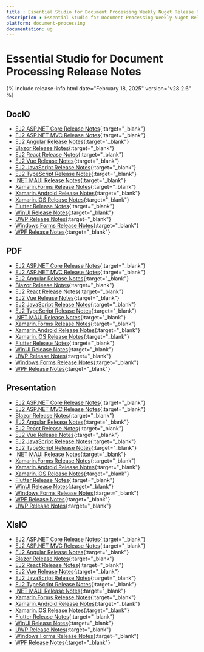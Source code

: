 ```yaml
---
title : Essential Studio for Document Processing Weekly Nuget Release Release Notes  
description : Essential Studio for Document Processing Weekly Nuget Release Release Notes  
platform: document-processing
documentation: ug
---
```


# Essential Studio for Document Processing  Release Notes  

{% include release-info.html date="February 18, 2025"  version="v28.2.6" %} 

## DocIO

* [EJ2 ASP.NET Core Release Notes](https://ej2.syncfusion.com/aspnetcore/documentation/release-notes/28.2.6#docio){:target="_blank"}
* [EJ2 ASP.NET MVC Release Notes](https://ej2.syncfusion.com/aspnetmvc/documentation/release-notes/28.2.6#docio){:target="_blank"}
* [EJ2 Angular Release Notes](https://ej2.syncfusion.com/angular/documentation/release-notes/28.2.6#docio){:target="_blank"}
* [Blazor Release Notes](https://blazor.syncfusion.com/documentation/release-notes/28.2.6#docio){:target="_blank"}
* [EJ2 React Release Notes](https://ej2.syncfusion.com/react/documentation/release-notes/28.2.6#docio){:target="_blank"}
* [EJ2 Vue  Release Notes](https://ej2.syncfusion.com/vue/documentation/release-notes/28.2.6#docio){:target="_blank"}
* [EJ2 JavaScript Release Notes](https://ej2.syncfusion.com/javascript/documentation/release-notes/28.2.6#docio){:target="_blank"}
* [EJ2 TypeScript Release Notes](https://ej2.syncfusion.com/documentation/release-notes/28.2.6#docio){:target="_blank"}
* [.NET MAUI Release Notes](/maui/release-notes/v28.2.6#docio){:target="_blank"}
* [Xamarin.Forms Release Notes](/xamarin/release-notes/v28.2.6#docio){:target="_blank"}
* [Xamarin.Android Release Notes](/xamarin-android/release-notes/v28.2.6#docio){:target="_blank"}
* [Xamarin.iOS Release Notes](/xamarin-ios/release-notes/v28.2.6#docio){:target="_blank"}
* [Flutter Release Notes](/flutter/release-notes/v28.2.6#docio){:target="_blank"}
* [WinUI Release Notes](/winui/release-notes/v28.2.6#docio){:target="_blank"}
* [UWP Release Notes](/uwp/release-notes/v28.2.6#docio){:target="_blank"}
* [Windows Forms Release Notes](/windowsforms/release-notes/v28.2.6#docio){:target="_blank"}
* [WPF Release Notes](/wpf/release-notes/v28.2.6#docio){:target="_blank"}



## PDF

* [EJ2 ASP.NET Core Release Notes](https://ej2.syncfusion.com/aspnetcore/documentation/release-notes/28.2.6#pdf){:target="_blank"}
* [EJ2 ASP.NET MVC Release Notes](https://ej2.syncfusion.com/aspnetmvc/documentation/release-notes/28.2.6#pdf){:target="_blank"}
* [EJ2 Angular Release Notes](https://ej2.syncfusion.com/angular/documentation/release-notes/28.2.6#pdf){:target="_blank"}
* [Blazor Release Notes](https://blazor.syncfusion.com/documentation/release-notes/28.2.6#pdf){:target="_blank"}
* [EJ2 React Release Notes](https://ej2.syncfusion.com/react/documentation/release-notes/28.2.6#pdf){:target="_blank"}
* [EJ2 Vue  Release Notes](https://ej2.syncfusion.com/vue/documentation/release-notes/28.2.6#pdf){:target="_blank"}
* [EJ2 JavaScript Release Notes](https://ej2.syncfusion.com/javascript/documentation/release-notes/28.2.6#pdf){:target="_blank"}
* [EJ2 TypeScript Release Notes](https://ej2.syncfusion.com/documentation/release-notes/28.2.6#pdf){:target="_blank"}
* [.NET MAUI Release Notes](/maui/release-notes/v28.2.6#pdf){:target="_blank"}
* [Xamarin.Forms Release Notes](/xamarin/release-notes/v28.2.6#pdf){:target="_blank"}
* [Xamarin.Android Release Notes](/xamarin-android/release-notes/v28.2.6#pdf){:target="_blank"}
* [Xamarin.iOS Release Notes](/xamarin-ios/release-notes/v28.2.6#pdf){:target="_blank"}
* [Flutter Release Notes](/flutter/release-notes/v28.2.6#pdf){:target="_blank"}
* [WinUI Release Notes](/winui/release-notes/v28.2.6#pdf){:target="_blank"}
* [UWP Release Notes](/uwp/release-notes/v28.2.6#pdf){:target="_blank"}
* [Windows Forms Release Notes](/windowsforms/release-notes/v28.2.6#pdf){:target="_blank"}
* [WPF Release Notes](/wpf/release-notes/v28.2.6#pdf){:target="_blank"}


## Presentation

* [EJ2 ASP.NET Core Release Notes](https://ej2.syncfusion.com/aspnetcore/documentation/release-notes/28.2.6#presentation){:target="_blank"}
* [EJ2 ASP.NET MVC Release Notes](https://ej2.syncfusion.com/aspnetmvc/documentation/release-notes/28.2.6#presentation){:target="_blank"}
* [Blazor Release Notes](https://blazor.syncfusion.com/documentation/release-notes/28.2.6#presentation){:target="_blank"}
* [EJ2 Angular Release Notes](https://ej2.syncfusion.com/angular/documentation/release-notes/28.2.6#presentation){:target="_blank"}
* [EJ2 React Release Notes](https://ej2.syncfusion.com/react/documentation/release-notes/28.2.6#presentation){:target="_blank"}
* [EJ2 Vue  Release Notes](https://ej2.syncfusion.com/vue/documentation/release-notes/28.2.6#presentation){:target="_blank"}
* [EJ2 JavaScript Release Notes](https://ej2.syncfusion.com/javascript/documentation/release-notes/28.2.6#presentation){:target="_blank"}
* [EJ2 TypeScript Release Notes](https://ej2.syncfusion.com/documentation/release-notes/28.2.6#presentation){:target="_blank"}
* [.NET MAUI Release Notes](/maui/release-notes/v28.2.6#presentation){:target="_blank"}
* [Xamarin.Forms Release Notes](/xamarin/release-notes/v28.2.6#presentation){:target="_blank"}
* [Xamarin.Android Release Notes](/xamarin-android/release-notes/v28.2.6#presentation){:target="_blank"}
* [Xamarin.iOS Release Notes](/xamarin-ios/release-notes/v28.2.6#presentation){:target="_blank"}
* [Flutter Release Notes](/flutter/release-notes/v28.2.6#presentation){:target="_blank"}
* [WinUI Release Notes](/winui/release-notes/v28.2.6#presentation){:target="_blank"}
* [Windows Forms Release Notes](/windowsforms/release-notes/v28.2.6#presentation){:target="_blank"}
* [WPF Release Notes](/wpf/release-notes/v28.2.6#presentation){:target="_blank"}
* [UWP Release Notes](/uwp/release-notes/v28.2.6#presentation){:target="_blank"}



## XlsIO

* [EJ2 ASP.NET Core Release Notes](https://ej2.syncfusion.com/aspnetcore/documentation/release-notes/28.2.6#xlsio){:target="_blank"}
* [EJ2 ASP.NET MVC Release Notes](https://ej2.syncfusion.com/aspnetmvc/documentation/release-notes/28.2.6#xlsio){:target="_blank"}
* [EJ2 Angular Release Notes](https://ej2.syncfusion.com/angular/documentation/release-notes/28.2.6#xlsio){:target="_blank"}
* [Blazor Release Notes](https://blazor.syncfusion.com/documentation/release-notes/28.2.6#xlsio){:target="_blank"}
* [EJ2 React Release Notes](https://ej2.syncfusion.com/react/documentation/release-notes/28.2.6#xlsio){:target="_blank"}
* [EJ2 Vue  Release Notes](https://ej2.syncfusion.com/vue/documentation/release-notes/28.2.6#xlsio){:target="_blank"}
* [EJ2 JavaScript Release Notes](https://ej2.syncfusion.com/javascript/documentation/release-notes/28.2.6#xlsio){:target="_blank"}
* [EJ2 TypeScript Release Notes](https://ej2.syncfusion.com/documentation/release-notes/28.2.6#xlsio){:target="_blank"}
* [.NET MAUI Release Notes](/maui/release-notes/v28.2.6#xlsio){:target="_blank"}
* [Xamarin.Forms Release Notes](/xamarin/release-notes/v28.2.6#xlsio){:target="_blank"}
* [Xamarin.Android Release Notes](/xamarin-android/release-notes/v28.2.6#xlsio){:target="_blank"}
* [Xamarin.iOS Release Notes](/xamarin-ios/release-notes/v28.2.6#xlsio){:target="_blank"}
* [Flutter Release Notes](/flutter/release-notes/v28.2.6#xlsio){:target="_blank"}
* [WinUI Release Notes](/winui/release-notes/v28.2.6#xlsio){:target="_blank"}
* [UWP Release Notes](/uwp/release-notes/v28.2.6#xlsio){:target="_blank"}
* [Windows Forms Release Notes](/windowsforms/release-notes/v28.2.6#xlsio){:target="_blank"}
* [WPF Release Notes](/wpf/release-notes/v28.2.6#xlsio){:target="_blank"}


